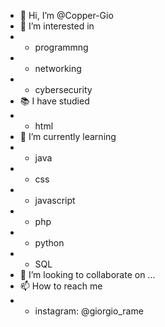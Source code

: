 - 👋 Hi, I’m @Copper-Gio
- 👀 I’m interested in 
- - programmng
- - networking
- - cybersecurity
- 📚 I have studied
- - html
- 🌱 I’m currently learning 
- - java
- - css
- - javascript
- - php
- - python
- - SQL
- 💞️ I’m looking to collaborate on ...
- 📫 How to reach me 
- - instagram: @giorgio_rame

<!---
Copper-Gio/Copper-Gio is a ✨ special ✨ repository because its `README.md` (this file) appears on your GitHub profile.
You can click the Preview link to take a look at your changes.
--->
